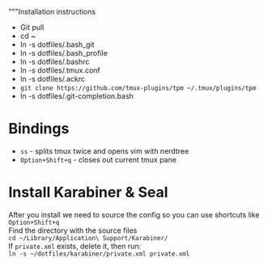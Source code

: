 """Installation instructions

- Git pull
- cd ~
- ln -s dotfiles/.bash_git
- ln -s dotfiles/.bash_profile
- ln -s dotfiles/.bashrc
- ln -s dotfiles/.tmux.conf
- ln -s dotfiles/.ackrc
- `git clone https://github.com/tmux-plugins/tpm ~/.tmux/plugins/tpm`
- ln -s dotfiles/.git-completion.bash


# Bindings
* `ss` - splits tmux twice and opens vim with nerdtree
* `Option+Shift+q` - closes out current tmux pane


# Install Karabiner & Seal
After you install we need to source the config so
you can use shortcuts like `Option+Shift+q`\
Find the directory with the source files\
`cd ~/Library/Application\ Support/Karabiner/`\
If `private.xml` exists, delete it, then run:\
`ln -s ~/dotfiles/karabiner/private.xml private.xml`
